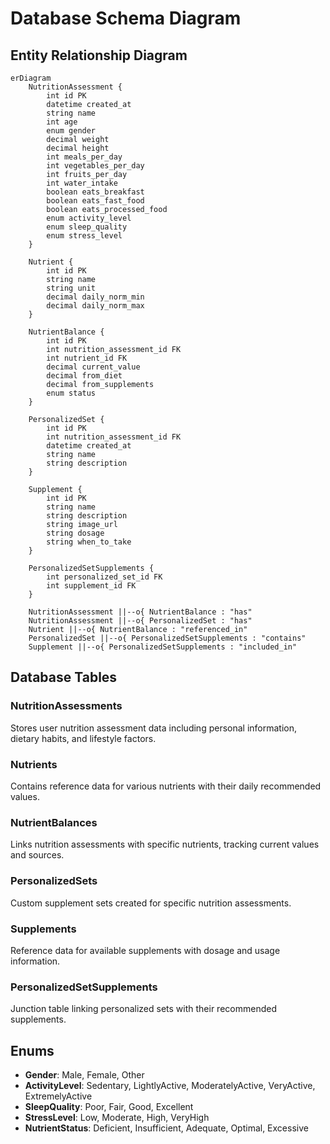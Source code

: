 # Database Schema Diagram

## Entity Relationship Diagram

```mermaid
erDiagram
    NutritionAssessment {
        int id PK
        datetime created_at
        string name
        int age
        enum gender
        decimal weight
        decimal height
        int meals_per_day
        int vegetables_per_day
        int fruits_per_day
        int water_intake
        boolean eats_breakfast
        boolean eats_fast_food
        boolean eats_processed_food
        enum activity_level
        enum sleep_quality
        enum stress_level
    }

    Nutrient {
        int id PK
        string name
        string unit
        decimal daily_norm_min
        decimal daily_norm_max
    }

    NutrientBalance {
        int id PK
        int nutrition_assessment_id FK
        int nutrient_id FK
        decimal current_value
        decimal from_diet
        decimal from_supplements
        enum status
    }

    PersonalizedSet {
        int id PK
        int nutrition_assessment_id FK
        datetime created_at
        string name
        string description
    }

    Supplement {
        int id PK
        string name
        string description
        string image_url
        string dosage
        string when_to_take
    }

    PersonalizedSetSupplements {
        int personalized_set_id FK
        int supplement_id FK
    }

    NutritionAssessment ||--o{ NutrientBalance : "has"
    NutritionAssessment ||--o{ PersonalizedSet : "has"
    Nutrient ||--o{ NutrientBalance : "referenced_in"
    PersonalizedSet ||--o{ PersonalizedSetSupplements : "contains"
    Supplement ||--o{ PersonalizedSetSupplements : "included_in"
```

## Database Tables

### NutritionAssessments
Stores user nutrition assessment data including personal information, dietary habits, and lifestyle factors.

### Nutrients
Contains reference data for various nutrients with their daily recommended values.

### NutrientBalances
Links nutrition assessments with specific nutrients, tracking current values and sources.

### PersonalizedSets
Custom supplement sets created for specific nutrition assessments.

### Supplements
Reference data for available supplements with dosage and usage information.

### PersonalizedSetSupplements
Junction table linking personalized sets with their recommended supplements.

## Enums

- **Gender**: Male, Female, Other
- **ActivityLevel**: Sedentary, LightlyActive, ModeratelyActive, VeryActive, ExtremelyActive
- **SleepQuality**: Poor, Fair, Good, Excellent
- **StressLevel**: Low, Moderate, High, VeryHigh
- **NutrientStatus**: Deficient, Insufficient, Adequate, Optimal, Excessive 